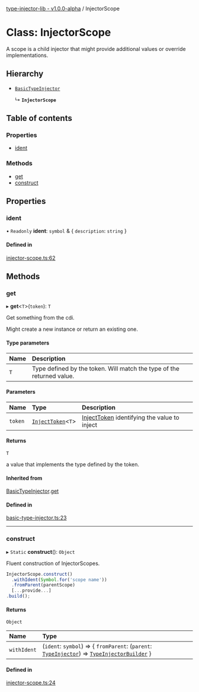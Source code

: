 [type-injector-lib - v1.0.0-alpha](../README.md) / InjectorScope

# Class: InjectorScope

A scope is a child injector that might provide additional values or override implementations.

## Hierarchy

- [`BasicTypeInjector`](BasicTypeInjector.md)

  ↳ **`InjectorScope`**

## Table of contents

### Properties

- [ident](InjectorScope.md#ident)

### Methods

- [get](InjectorScope.md#get)
- [construct](InjectorScope.md#construct)

## Properties

### ident

• `Readonly` **ident**: `symbol` & { `description`: `string`  }

#### Defined in

[injector-scope.ts:62](https://github.com/e-hein/type-inject/blob/d186a3a/src/injector-scope.ts#L62)

## Methods

### get

▸ **get**<`T`\>(`token`): `T`

Get something from the cdi.

Might create a new instance or return an existing one.

#### Type parameters

| Name | Description |
| :------ | :------ |
| `T` | Type defined by the token. Will match the type of the returned value. |

#### Parameters

| Name | Type | Description |
| :------ | :------ | :------ |
| `token` | [`InjectToken`](../README.md#injecttoken)<`T`\> | [InjectToken](../README.md#injecttoken) identifying the value to inject |

#### Returns

`T`

a value that implements the type defined by the token.

#### Inherited from

[BasicTypeInjector](BasicTypeInjector.md).[get](BasicTypeInjector.md#get)

#### Defined in

[basic-type-injector.ts:23](https://github.com/e-hein/type-inject/blob/d186a3a/src/basic-type-injector.ts#L23)

___

### construct

▸ `Static` **construct**(): `Object`

Fluent construction of InjectorScopes.

```typescript
InjectorScope.construct()
  .withIdent(Symbol.for('scope name'))
  .fromParent(parentScope)
  [...provide...]
.build();
```

#### Returns

`Object`

| Name | Type |
| :------ | :------ |
| `withIdent` | (`ident`: `symbol`) => { `fromParent`: (`parent`: [`TypeInjector`](TypeInjector.md)) => [`TypeInjectorBuilder`](TypeInjectorBuilder.md)  } |

#### Defined in

[injector-scope.ts:24](https://github.com/e-hein/type-inject/blob/d186a3a/src/injector-scope.ts#L24)
